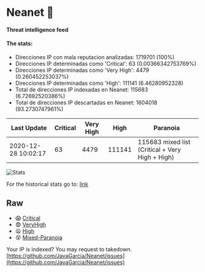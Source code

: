 # Neanet :hocho:
#### Threat intelligence feed
#### The stats:

- Direcciones IP con mala reputacion analizadas: 1719701 (100%)
- Direcciones IP determinadas como 'Critical':  63 (0.00366342753769%)
- Direcciones IP determinadas como 'Very High':  4479 (0.260452253037%)
- Direcciones IP determinadas como 'High':  111141 (6.46280952328)
- Total de direcciones IP indexadas en Neanet:  115683 (6.72692520386%)
- Total de direcciones IP descartadas en Neanet:  1604018 (93.2730747961%)

| Last Update | Critical | Very High | High | Paranoia |
| --- | --- | --- | --- | --- |
| 2020-12-28 10:02:17 | 63 | 4479 | 111141 | 115683 mixed list (Critical + Very High + High)|

![Stats](https://docs.google.com/spreadsheets/d/e/2PACX-1vSnaNMIXVabIpDJjufMlzH7poXnshF3mgd8Is1g9ytUEzVsP5my4Trn8f-xkoLLQ38xpL3HtmUexLo6/pubchart?oid=501124687&format=image)

For the historical stats go to: [link](/stats.csv)
## Raw
- :scream: [Critical](https://raw.githubusercontent.com/JavaGarcia/Neanet/master/blacklists/neanet_critical.txt)
- :fearful: [VeryHigh](https://raw.githubusercontent.com/JavaGarcia/Neanet/master/blacklists/neanet_veryHigh.txtt)
- :frowning: [High](https://raw.githubusercontent.com/JavaGarcia/Neanet/master/blacklists/neanet_high.txt)
- :dizzy_face: [Mixed-Paranoia](https://raw.githubusercontent.com/JavaGarcia/Neanet/master/blacklists/neanet_all.txt)


Your IP is indexed? You may request to takedown. [https://github.com/JavaGarcia/Neanet/issues](https://github.com/JavaGarcia/Neanet/issues)


























































































































































































































































































































































































































































































































































































































































































































































































































































































































































































































































































































































































































































































































































































































































































































































































































































































































































































































































































































































































































































































































































































































































































































































































































































































































































































































































































































































































































































































































































































































































































































































































































